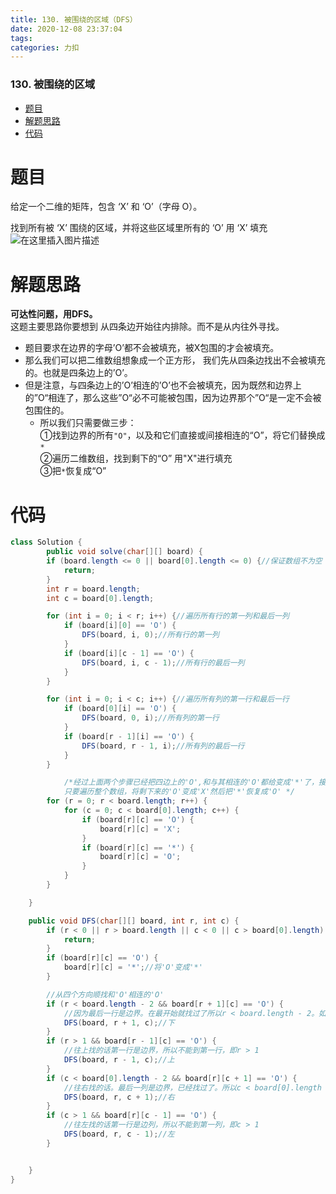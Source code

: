```yaml
---
title: 130. 被围绕的区域（DFS）
date: 2020-12-08 23:37:04
tags: 
categories: 力扣
---
```


<!--more-->

### 130\. 被围绕的区域

- [题目](#_2)
- [解题思路](#_9)
- [代码](#_19)

# 题目

给定一个二维的矩阵，包含 ‘X’ 和 ‘O’（字母 O）。

找到所有被 ‘X’ 围绕的区域，并将这些区域里所有的 ‘O’ 用 ‘X’ 填充  
![在这里插入图片描述](https://img-blog.csdnimg.cn/20201208233128402.png?x-oss-process=image/watermark,type_ZmFuZ3poZW5naGVpdGk,shadow_10,text_aHR0cHM6Ly9ibG9nLmNzZG4ubmV0L3FxXzIxMDQwNTU5,size_16,color_FFFFFF,t_70)

# 解题思路

**可达性问题，用DFS。**  
这题主要思路你要想到 从四条边开始往内排除。而不是从内往外寻找。

- 题目要求在边界的字母’O’都不会被填充，被X包围的才会被填充。
- 那么我们可以把二维数组想象成一个正方形， 我们先从四条边找出不会被填充的。也就是四条边上的’O’。
- 但是注意，与四条边上的’O’相连的’O’也不会被填充，因为既然和边界上的”O“相连了，那么这些”O“必不可能被包围，因为边界那个”O“是一定不会被包围住的。
  - 所以我们只需要做三步：  
    ①找到边界的所有`"O"`，以及和它们直接或间接相连的“O”，将它们替换成`*`  
    ②遍历二维数组，找到剩下的“O” 用"X"进行填充  
    ③把`*`恢复成“O”

# 代码

```java
class Solution {
        public void solve(char[][] board) {
        if (board.length <= 0 || board[0].length <= 0) {//保证数组不为空
            return;
        }
        int r = board.length;
        int c = board[0].length;

        for (int i = 0; i < r; i++) {//遍历所有行的第一列和最后一列
            if (board[i][0] == 'O') {
                DFS(board, i, 0);//所有行的第一列
            }
            if (board[i][c - 1] == 'O') {
                DFS(board, i, c - 1);//所有行的最后一列
            }
        }

        for (int i = 0; i < c; i++) {//遍历所有列的第一行和最后一行
            if (board[0][i] == 'O') {
                DFS(board, 0, i);//所有列的第一行
            }
            if (board[r - 1][i] == 'O') {
                DFS(board, r - 1, i);//所有列的最后一行
            }
        }

            /*经过上面两个步骤已经把四边上的'O',和与其相连的'O'都给变成'*'了，接下来
            只要遍历整个数组，将剩下来的'O'变成'X'然后把'*'恢复成'O' */
        for (r = 0; r < board.length; r++) {
            for (c = 0; c < board[0].length; c++) {
                if (board[r][c] == 'O') {
                    board[r][c] = 'X';
                }
                if (board[r][c] == '*') {
                    board[r][c] = 'O';
                }
            }
        }

    }

    public void DFS(char[][] board, int r, int c) {
        if (r < 0 || r > board.length || c < 0 || c > board[0].length) {//如果越界了
            return;
        }
        if (board[r][c] == 'O') {
            board[r][c] = '*';//将'O'变成'*'
        }

        //从四个方向顺找和'O'相连的'O'
        if (r < board.length - 2 && board[r + 1][c] == 'O') {
            //因为最后一行是边界。在最开始就找过了所以r < board.length - 2。如果没越界还要保证将要找的这个是'O',如果不是"O"就没必要找了
            DFS(board, r + 1, c);//下
        }
        if (r > 1 && board[r - 1][c] == 'O') {
            //往上找的话第一行是边界，所以不能到第一行，即r > 1
            DFS(board, r - 1, c);//上
        }
        if (c < board[0].length - 2 && board[r][c + 1] == 'O') {
            //往右找的话。最后一列是边界，已经找过了。所以c < board[0].length - 2
            DFS(board, r, c + 1);//右
        }
        if (c > 1 && board[r][c - 1] == 'O') {
            //往左找的话第一行是边列，所以不能到第一列，即c > 1
            DFS(board, r, c - 1);//左
        }


    }
}
```